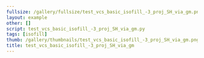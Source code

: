 ```yaml
---
fullsize: /gallery/fullsize/test_vcs_basic_isofill_-3_proj_SH_via_gm.png
layout: example
other: []
script: test_vcs_basic_isofill_-3_proj_SH_via_gm.py
tags: [isofill]
thumb: /gallery/thumbnails/test_vcs_basic_isofill_-3_proj_SH_via_gm.png
title: test_vcs_basic_isofill_-3_proj_SH_via_gm
---
```

